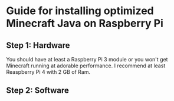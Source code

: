 Guide for installing optimized Minecraft Java on Raspberry Pi
================

## Step 1: Hardware

You should have at least a Raspberry Pi 3 module or you won't get Minecraft running at adorable performance.
I recommend at least Reaspberry Pi 4 with 2 GB of Ram.

## Step 2: Software
